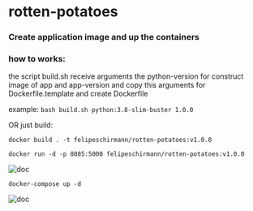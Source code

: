 # rotten-potatoes
###  Create application image and up the containers 

 ### how to works: 
the script build.sh receive arguments the python-version for construct image of app and app-version and copy this arguments for Dockerfile.template and create Dockerfile 

example: 
``bash build.sh python:3.8-slim-buster 1.0.0``

OR just build: 

``docker build . -t felipeschirmann/rotten-potatoes:v1.0.0``

``docker run -d -p 8085:5000 felipeschirmann/rotten-potatoes:v1.0.0``

![doc](https://raw.githubusercontent.com/felipeschirmann/rotten-potetoes/main/imgs/pottetoes.drawio.svg)

``docker-compose up -d``

![doc](https://raw.githubusercontent.com/felipeschirmann/rotten-potetoes/main/imgs/pottetoes.drawio.svg)